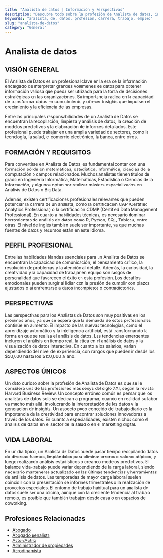 ```yaml
---
title: "Analista de datos | Información y Perspectivas"
description: "Descubre todo sobre la profesión de Analista de datos, incluyendo responsabilidades, requisitos y oportunidades."
keywords: "analista, de, datos, profesión, carrera, trabajo, empleo"
slug: "analista-de-datos"
category: "General"
---
```


# Analista de datos

## VISIÓN GENERAL

El Analista de Datos es un profesional clave en la era de la información, encargado de interpretar grandes volúmenes de datos para obtener información valiosa que pueda ser utilizada para la toma de decisiones estratégicas en las organizaciones. Su importancia radica en la capacidad de transformar datos en conocimiento y ofrecer insights que impulsen el crecimiento y la eficiencia de las empresas.

Entre las principales responsabilidades de un Analista de Datos se encuentran la recopilación, limpieza y análisis de datos, la creación de modelos predictivos y la elaboración de informes detallados. Este profesional puede trabajar en una amplia variedad de sectores, como la tecnología, la salud, el comercio electrónico, la banca, entre otros.

## FORMACIÓN Y REQUISITOS

Para convertirse en Analista de Datos, es fundamental contar con una formación sólida en matemáticas, estadística, informática, ciencias de la computación o campos relacionados. Muchos analistas tienen títulos de grado en Ingeniería Informática, Matemáticas, Estadística o Ciencias de la Información, y algunos optan por realizar másters especializados en Análisis de Datos o Big Data.

Además, existen certificaciones profesionales relevantes que pueden potenciar la carrera de un analista, como la certificación CAP (Certified Analytics Professional) o la certificación CDMP (Certified Data Management Professional). En cuanto a habilidades técnicas, es necesario dominar herramientas de análisis de datos como R, Python, SQL, Tableau, entre otras. El nivel de inglés también suele ser importante, ya que muchas fuentes de datos y recursos están en este idioma.

## PERFIL PROFESIONAL

Entre las habilidades blandas esenciales para un Analista de Datos se encuentran la capacidad de comunicación, el pensamiento crítico, la resolución de problemas y la atención al detalle. Además, la curiosidad, la creatividad y la capacidad de trabajar en equipo son rasgos de personalidad que favorecen el éxito en esta profesión. Los desafíos emocionales pueden surgir al lidiar con la presión de cumplir con plazos ajustados o al enfrentarse a datos incompletos o contradictorios.

## PERSPECTIVAS

Las perspectivas para los Analistas de Datos son muy positivas en los próximos años, ya que se espera que la demanda de estos profesionales continúe en aumento. El impacto de las nuevas tecnologías, como el aprendizaje automático y la inteligencia artificial, está transformando la forma en que se realiza el análisis de datos. Las tendencias emergentes incluyen el análisis en tiempo real, la ética en el análisis de datos y la visualización de datos interactiva. En cuanto a los salarios, varían dependiendo del nivel de experiencia, con rangos que pueden ir desde los $50,000 hasta los $150,000 al año.

## ASPECTOS ÚNICOS

Un dato curioso sobre la profesión de Analista de Datos es que se le considera una de las profesiones más sexys del siglo XXI, según la revista Harvard Business Review. Un concepto erróneo común es pensar que los analistas de datos solo se dedican a programar, cuando en realidad su labor va mucho más allá, involucrando la interpretación de los datos y la generación de insights. Un aspecto poco conocido del trabajo diario es la importancia de la creatividad para encontrar soluciones innovadoras a través de los datos. En cuanto a especialidades, existen nichos como el análisis de datos en el sector de la salud o en el marketing digital.

## VIDA LABORAL

En un día típico, un Analista de Datos puede pasar tiempo recopilando datos de diversas fuentes, limpiándolos para eliminar errores o valores atípicos, y luego realizando análisis estadísticos o creando modelos predictivos. El balance vida-trabajo puede variar dependiendo de la carga laboral, siendo necesario mantenerse actualizado en las últimas tendencias y herramientas de análisis de datos. Las temporadas de mayor carga laboral suelen coincidir con la presentación de informes trimestrales o la realización de proyectos especiales. El entorno de trabajo habitual para un analista de datos suele ser una oficina, aunque con la creciente tendencia al trabajo remoto, es posible que también trabajen desde casa o en espacios de coworking.
## Profesiones Relacionadas

- [Abogado](/profesiones/abogado/)
- [Abogado penalista](/profesiones/abogado-penalista/)
- [Actor/Actriz](/profesiones/actor-actriz/)
- [Administrador de propiedades](/profesiones/administrador-de-propiedades/)
- [Aerodinamista](/profesiones/aerodinamista/)

